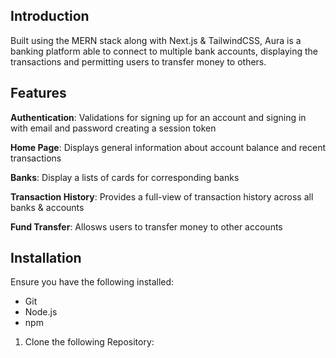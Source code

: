 
## Introduction
Built using the MERN stack along with Next.js & TailwindCSS, Aura is a banking platform able to connect to multiple bank accounts, displaying the transactions and permitting users to transfer money to others.

## Features
**Authentication**: Validations for signing up for an account and signing in with email and password creating a session token

**Home Page**: Displays general information about account balance and recent transactions

**Banks**: Display a lists of cards for corresponding banks

**Transaction History**: Provides a full-view of transaction history across all banks & accounts

**Fund Transfer**: Allosws users to transfer money to other accounts

## Installation
Ensure you have the following installed:
- Git
- Node.js
- npm

1. Clone the following Repository:
